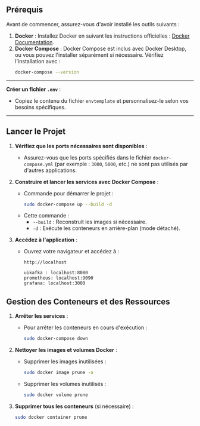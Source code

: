 ## Prérequis

Avant de commencer, assurez-vous d'avoir installé les outils suivants :

1. **Docker** : Installez Docker en suivant les instructions officielles : [Docker Documentation](https://docs.docker.com/get-docker/).
2. **Docker Compose** : Docker Compose est inclus avec Docker Desktop, ou vous pouvez l'installer séparément si nécessaire. Vérifiez l'installation avec :
   ```bash
   docker-compose --version
   ```

---
**Créer un fichier `.env`** :
   - Copiez le contenu du fichier `envtemplate` et personnalisez-le selon vos besoins spécifiques.
---

## Lancer le Projet

1. **Vérifiez que les ports nécessaires sont disponibles** :
   - Assurez-vous que les ports spécifiés dans le fichier `docker-compose.yml` (par exemple : `3000`, `5000`, etc.) ne sont pas utilisés par d'autres applications.

2. **Construire et lancer les services avec Docker Compose** :
   - Commande pour démarrer le projet :
     ```bash
     sudo docker-compose up --build -d
     ```
   - Cette commande :
     - `--build` : Reconstruit les images si nécessaire.
     - `-d` : Exécute les conteneurs en arrière-plan (mode détaché).

3. **Accédez à l'application** :
   - Ouvrez votre navigateur et accédez à :
     ```
     http://localhost

     uikafka : localhost:8080
     prometheus: localhost:9090
     grafana: localhost:3000
## Gestion des Conteneurs et des Ressources

1. **Arrêter les services** :
   - Pour arrêter les conteneurs en cours d'exécution :
     ```bash
     sudo docker-compose down
     ```

2. **Nettoyer les images et volumes Docker** :
   - Supprimer les images inutilisées :
     ```bash
     sudo docker image prune -a
     ```
   - Supprimer les volumes inutilisés :
     ```bash
     sudo docker volume prune
     ```

3. **Supprimer tous les conteneurs** (si nécessaire) :
   ```bash
   sudo docker container prune
